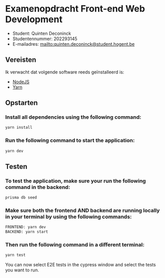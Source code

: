 # Examenopdracht Front-end Web Development

- Student: Quinten Deconinck
- Studentennummer: 202293145
- E-mailadres: <mailto:quinten.deconinck@student.hogent.be>

## Vereisten

Ik verwacht dat volgende software reeds geïnstalleerd is:

- [NodeJS](https://nodejs.org)
- [Yarn](https://yarnpkg.com)

## Opstarten

### Install all dependencies using the following command:

```bash
yarn install
```

### Run the following command to start the application:

```bash
yarn dev
```

## Testen

### To test the application, make sure your run the following command in the backend:

```bash
prisma db seed
```

### Make sure both the frontend AND backend are running locally in your terminal by using the following commands:

```bash
FRONTEND: yarn dev
BACKEND: yarn start
```

### Then run the following command in a different terminal:

```bash
yarn test
```

You can now select E2E tests in the cypress window and select the tests you want to run.
